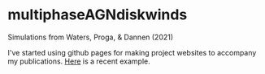 # multiphaseAGNdiskwinds
Simulations from Waters, Proga, &amp; Dannen (2021)

I've started using github pages for making project websites to accompany my publications. 
[Here](https://trwaters.github.io/multiphaseAGNdiskwinds/) is a recent example.
